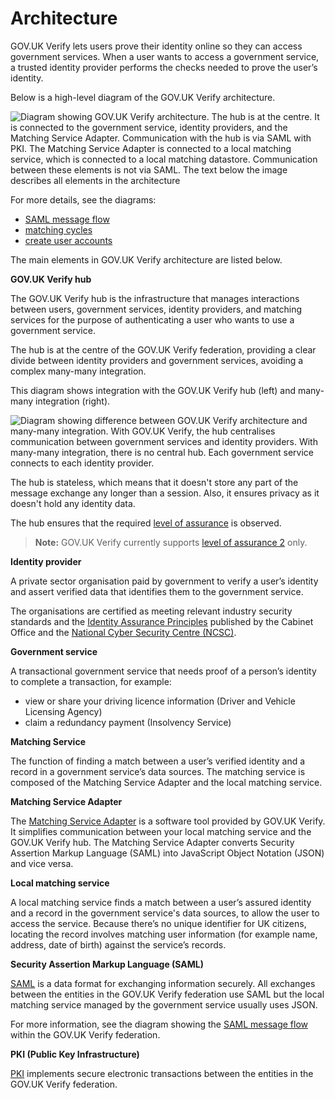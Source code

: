 # Architecture


GOV.UK Verify lets users prove their identity online so they can access
government services. When a user wants to access a government service, a
trusted identity provider performs the checks needed to prove the
user’s identity.

<a name="architecture-diagram"></a>

Below is a high-level diagram of the GOV.UK Verify architecture.

![Diagram showing GOV.UK Verify architecture. The hub is at the centre. It is connected to the government service, identity providers, and the Matching Service Adapter. Communication with the hub is via SAML with PKI. The Matching Service Adapter is connected to a local matching service, which is connected to a local matching datastore. Communication between these elements is not via SAML. The text below the image describes all elements in the architecture](/documentation/arch/arch_overview.svg)

For more details, see the diagrams:

* [SAML message flow](#saml-flow-diagram)
* [matching cycles](#matching-cycles-diagram)
* [create user accounts](#create-user-accounts-diagram)


The main elements in GOV.UK Verify architecture are listed below.

**GOV.UK Verify hub**

The GOV.UK Verify hub is the infrastructure that manages interactions between users, government services, identity providers, and matching services for the purpose of authenticating a user who wants to use a government service.

The hub is at the centre of the GOV.UK Verify federation, providing a clear divide between identity providers and government services, avoiding a complex many-many integration. 

This diagram shows integration with the GOV.UK Verify hub (left) and many-many integration (right).

![Diagram showing difference between GOV.UK Verify architecture and many-many integration. With GOV.UK Verify, the hub centralises communication between government services and identity providers. With many-many integration, there is no central hub. Each government service connects to each identity provider.](/documentation/arch/manyintegration.svg)

The hub is stateless, which means that it doesn't store any part of the message exchange any longer than a session. Also, it ensures privacy as it doesn't hold any identity data.

The hub ensures that the required [level of assurance](#glossary-level-of-assurance) is observed.

> **Note:**
> GOV.UK Verify currently supports
> [level of assurance 2](#glossary-level-of-assurance-2) only.


**Identity provider**

A private sector organisation paid by government to verify a user’s
identity and assert verified data that identifies them to the
government service.

The organisations are certified as meeting relevant industry security
standards and the [Identity Assurance Principles](https://www.gov.uk/government/consultations/draft-identity-assurance-principles/privacy-and-consumer-advisory-group-draft-identity-assurance-principles#the-nine-identity-assurance-principles) published by the
Cabinet Office and the [National Cyber Security Centre
(NCSC)](https://www.ncsc.gov.uk/).


**Government service**

A transactional government service that needs proof of a person’s identity to complete a transaction, for example:

* view or share your driving licence information (Driver and Vehicle Licensing Agency)
* claim a redundancy payment (Insolvency Service)


**Matching Service**

The function of finding a match between a user’s verified identity and
a record in a government service’s data sources. The matching service
is composed of the Matching Service Adapter and the local matching
service.


**Matching Service Adapter**

The [Matching Service Adapter](#matching-service-adapter) is a software tool provided by
GOV.UK Verify. It simplifies communication between your local matching
service and the GOV.UK Verify hub. The Matching Service Adapter
converts Security Assertion Markup Language (SAML) into JavaScript Object Notation (JSON) and vice versa.


**Local matching service**

A local matching service finds a match between a user’s assured
identity and a record in the government service's data sources, to
allow the user to access the service. Because there’s no unique
identifier for UK citizens, locating the record involves matching user
information (for example name, address, date of birth) against the
service’s records.

**Security Assertion Markup Language (SAML)**

[SAML](#saml) is a data format for exchanging information securely.
All exchanges between the entities in the GOV.UK Verify federation use
SAML but the local matching service managed by the government service
usually uses JSON.

For more information, see the
diagram showing the [SAML message flow](#saml-flow-diagram) within the GOV.UK
Verify federation.

**PKI (Public Key Infrastructure)**

[PKI](#public-key-infrastructure) implements secure electronic transactions between the
entities in the GOV.UK Verify federation.
